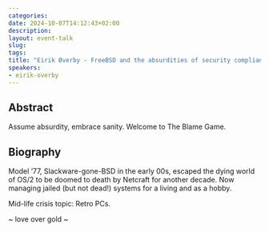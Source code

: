 ```yaml
---
categories:
date: 2024-10-07T14:12:43+02:00
description:
layout: event-talk
slug:
tags:
title: "Eirik Øverby - FreeBSD and the absurdities of security compliance"
speakers:
- eirik-overby
---
```


## Abstract

Assume absurdity, embrace sanity. Welcome to The Blame Game.

## Biography

Model ‘77, Slackware-gone-BSD in the early 00s, escaped the dying world of OS/2 to be doomed to death by Netcraft for another decade. Now managing jailed (but not dead!) systems for a living and as a hobby.

Mid-life crisis topic: Retro PCs.

~ love over gold ~
